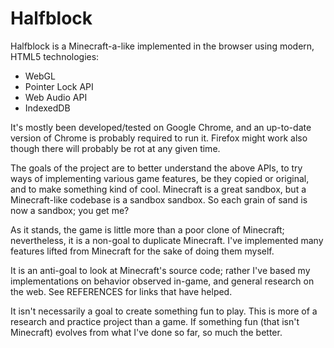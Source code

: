 Halfblock
=========

Halfblock is a Minecraft-a-like implemented in the browser using
modern, HTML5 technologies: 

- WebGL
- Pointer Lock API
- Web Audio API
- IndexedDB

It's mostly been developed/tested on Google Chrome, and an up-to-date
version of Chrome is probably required to run it. Firefox might work
also though there will probably be rot at any given time.

The goals of the project are to better understand the above APIs, to
try ways of implementing various game features, be they copied or
original, and to make something kind of cool. Minecraft is a great
sandbox, but a Minecraft-like codebase is a sandbox sandbox. So each
grain of sand is now a sandbox; you get me?

As it stands, the game is little more than a poor clone of Minecraft;
nevertheless, it is a non-goal to duplicate Minecraft. I've implemented
many features lifted from Minecraft for the sake of doing them myself.

It is an anti-goal to look at Minecraft's source code; rather I've
based my implementations on behavior observed in-game, and general
research on the web. See REFERENCES for links that have helped.

It isn't necessarily a goal to create something fun to play. This is
more of a research and practice project than a game. If something fun
(that isn't Minecraft) evolves from what I've done so far, so much the
better.

